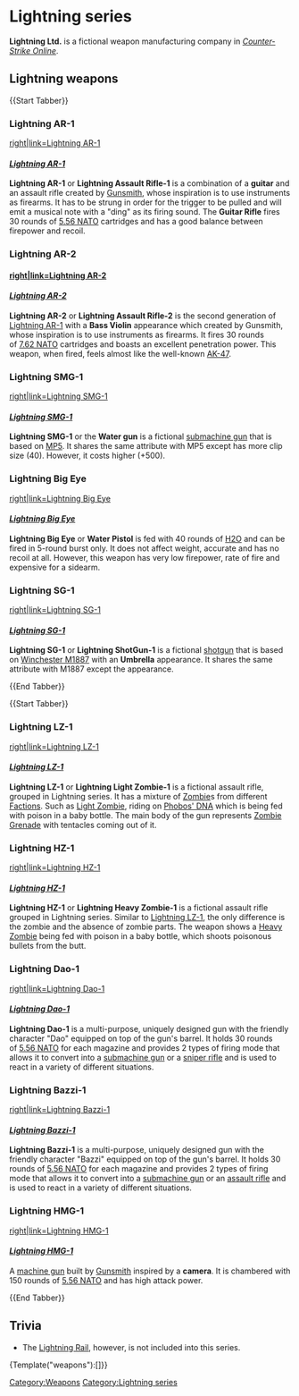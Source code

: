 # Lightning series
**Lightning Ltd.** is a fictional weapon manufacturing company in *[Counter-Strike Online](<Counter-Strike Online>)*. 

## Lightning weapons

{{Start Tabber}}

### Lightning AR-1
[right|link=Lightning AR-1](<File:Guitar.png>)
#### ***[Lightning AR-1](<Lightning AR-1>)***

**Lightning AR-1** or **Lightning Assault Rifle-1** is a combination of a **guitar** and an assault rifle created by [Gunsmith](<Gunsmith>), whose inspiration is to use instruments as firearms. It has to be strung in order for the trigger to be pulled and will emit a musical note with a "ding" as its firing sound. The **Guitar Rifle** fires 30 rounds of [5.56 NATO](<5.56 NATO>) cartridges and has a good balance between firepower and recoil.

### Lightning AR-2
####  [right|link=Lightning AR-2](<File:Violingun.png>)
#### ***[Lightning AR-2](<Lightning AR-2>)***

**Lightning AR-2** or **Lightning Assault Rifle-2** is the second generation of [Lightning AR-1](<Lightning AR-1>) with a **Bass Violin** appearance which created by Gunsmith, whose inspiration is to use instruments as firearms. It fires 30 rounds of [7.62 NATO](<7.62 NATO>) cartridges and boasts an excellent penetration power. This weapon, when fired, feels almost like the well-known [AK-47](<AK-47>).

### Lightning SMG-1
[right|link=Lightning SMG-1](<File:Watergun gfx.png>)
#### ***[Lightning SMG-1](<Lightning SMG-1>)***

**Lightning SMG-1** or the **Water gun** is a fictional [submachine gun](<submachine gun>) that is based on [MP5](<MP5>). It shares the same attribute with MP5 except has more clip size (40). However, it costs higher (+500).

### Lightning Big Eye
[right|link=Lightning Big Eye](<File:Waterpistol.png>)
#### ***[Lightning Big Eye](<Lightning Big Eye>)***

**Lightning Big Eye** or **Water Pistol** is fed with 40 rounds of [H2O](<H2O>) and can be fired in 5-round burst only. It does not affect weight, accurate and has no recoil at all. However, this weapon has very low firepower, rate of fire and expensive for a sidearm.

### Lightning SG-1
[right|link=Lightning SG-1](<File:Umbrellagun.png>)
#### ***[Lightning SG-1](<Lightning SG-1>)***

**Lightning SG-1** or **Lightning ShotGun-1** is a fictional [shotgun](<shotgun>) that is based on [Winchester M1887](<Winchester M1887>) with an **Umbrella** appearance. It shares the same attribute with M1887 except the appearance.

{{End Tabber}}


{{Start Tabber}}

### Lightning LZ-1
[right|link=Lightning LZ-1](<File:Lightzg.png>)
#### ***[Lightning LZ-1](<Lightning LZ-1>)***

**Lightning LZ-1** or **Lightning Light Zombie-1** is a fictional assault rifle, grouped in Lightning series. It has a mixture of [Zombie](<Zombie>)s from different [Factions](<Factions>). Such as [Light Zombie](<Light Zombie>), riding on [Phobos' DNA](<Phobos' DNA>) which is being fed with poison in a baby bottle. The main body of the gun represents [Zombie Grenade](<Zombie Grenade>) with tentacles coming out of it.

### Lightning HZ-1
[right|link=Lightning HZ-1](<File:Lightninghz1.png>)
#### ***[Lightning HZ-1](<Lightning HZ-1>)***

**Lightning HZ-1** or **Lightning Heavy Zombie-1** is a fictional assault rifle grouped in Lightning series. Similar to [Lightning LZ-1](<Lightning LZ-1>), the only difference is the zombie and the absence of zombie parts. The weapon shows a [Heavy Zombie](<Heavy Zombie>) being fed with poison in a baby bottle, which shoots poisonous bullets from the butt.

### Lightning Dao-1
[right|link=Lightning Dao-1](<File:Cartblues.png>)
#### ***[Lightning Dao-1](<Lightning Dao-1>)***

**Lightning Dao-1** is a multi-purpose, uniquely designed gun with the friendly character "Dao" equipped on top of the gun's barrel. It holds 30 rounds of [5.56 NATO](<5.56 NATO>) for each magazine and provides 2 types of firing mode that allows it to convert into a [submachine gun](<submachine gun>) or a [sniper rifle](<sniper rifle>) and is used to react in a variety of different situations.

### Lightning Bazzi-1
[right|link=Lightning Bazzi-1](<File:Cartreds.png>)
#### ***[Lightning Bazzi-1](<Lightning Bazzi-1>)***

**Lightning Bazzi-1** is a multi-purpose, uniquely designed gun with the friendly character "Bazzi" equipped on top of the gun's barrel. It holds 30 rounds of [5.56 NATO](<5.56 NATO>) for each magazine and provides 2 types of firing mode that allows it to convert into a [submachine gun](<submachine gun>) or an [assault rifle](<assault rifle>) and is used to react in a variety of different situations.

### Lightning HMG-1
[right|link=Lightning HMG-1](<File:Cameragun.png>)
#### ***[Lightning HMG-1](<Lightning HMG-1>)***

A [machine gun](<machine gun>) built by [Gunsmith](<Gunsmith>) inspired by a **camera**. It is chambered with 150 rounds of [5.56 NATO](<5.56 NATO>) and has high attack power.

{{End Tabber}}



## Trivia

* The [Lightning Rail](<Lightning Rail>), however, is not included into this series.

{Template("weapons"):[]}}


[Category:Weapons](<Category:Weapons>)
[Category:Lightning series](<Category:Lightning series>)